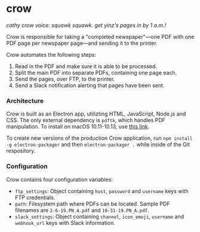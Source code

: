 # crow

_cathy crow voice: squawk squawk. get yinz's pages in by 1 a.m.!_

Crow is responsible for taking a "completed newspaper"—one PDF with
one PDF page per newspaper page—and sending it to the printer.

Crow automates the following steps:

1. Read in the PDF and make sure it is able to be processed.
2. Split the main PDF into separate PDFs, containing one page each.
3. Send the pages, over FTP, to the printer.
4. Send a Slack notification alerting that pages have been sent.

### Architecture

Crow is built as an Electron app, utilizting HTML, JavaScript, Node.js
and CSS. The only external dependency is `pdftk`, which handles PDF
manipulation. To install on macOS 10.11-10.13, use [this link](https://www.pdflabs.com/tools/pdftk-the-pdf-toolkit/pdftk_server-2.02-mac_osx-10.11-setup.pkg).

To create new versions of the production Crow application, run `npm
install -g electron-packager` and then `electron-packager .` while
inside of the Git respository.

### Configuration

Crow contains four configuration variables:

- `ftp_settings`: Object containing `host`, `password` and `username`
  keys with FTP credentials.
- `path`: Filesystem path where PDFs can be located. Sample PDF
  filenames are `2-6-19.PN_A.pdf` and `10-31-19.PN_A.pdf`.
- `slack_settings`: Object containing `channel`, `icon_emoji`,
  `username` and `webhook_url` keys with Slack information.
